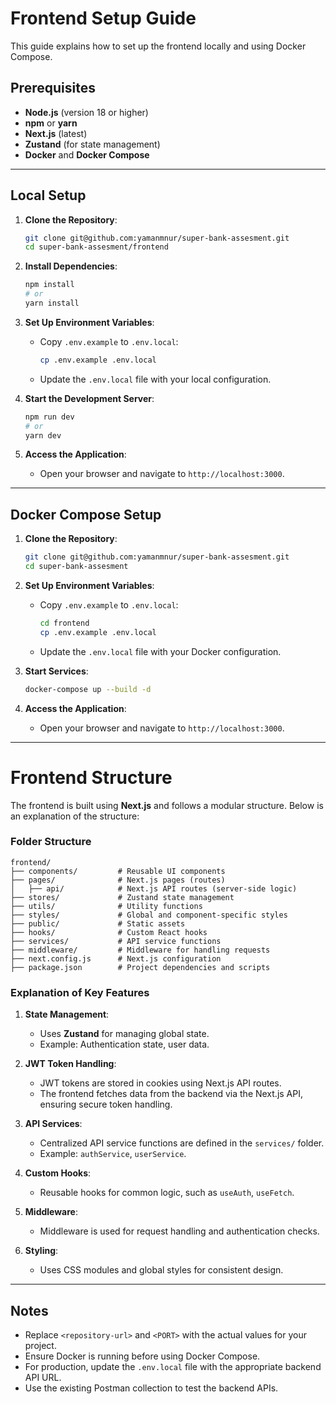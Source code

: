 # Frontend Setup Guide

This guide explains how to set up the frontend locally and using Docker Compose.

## Prerequisites
- **Node.js** (version 18 or higher)
- **npm** or **yarn**
- **Next.js** (latest)
- **Zustand** (for state management)
- **Docker** and **Docker Compose**

---

## Local Setup

1. **Clone the Repository**:
    ```bash
    git clone git@github.com:yamanmnur/super-bank-assesment.git
    cd super-bank-assesment/frontend
    ```

2. **Install Dependencies**:
    ```bash
    npm install
    # or
    yarn install
    ```

3. **Set Up Environment Variables**:
    - Copy `.env.example` to `.env.local`:
      ```bash
      cp .env.example .env.local
      ```
    - Update the `.env.local` file with your local configuration.

4. **Start the Development Server**:
    ```bash
    npm run dev
    # or
    yarn dev
    ```

5. **Access the Application**:
    - Open your browser and navigate to `http://localhost:3000`.

---

## Docker Compose Setup

1. **Clone the Repository**:
    ```bash
    git clone git@github.com:yamanmnur/super-bank-assesment.git
    cd super-bank-assesment
    ```

2. **Set Up Environment Variables**:
    - Copy `.env.example` to `.env.local`:
      ```bash
      cd frontend
      cp .env.example .env.local
      ```
    - Update the `.env.local` file with your Docker configuration.

3. **Start Services**:
    ```bash
    docker-compose up --build -d
    ```

4. **Access the Application**:
    - Open your browser and navigate to `http://localhost:3000`.

---

# Frontend Structure

The frontend is built using **Next.js** and follows a modular structure. Below is an explanation of the structure:

### Folder Structure
```
frontend/
├── components/         # Reusable UI components
├── pages/              # Next.js pages (routes)
│   ├── api/            # Next.js API routes (server-side logic)
├── stores/             # Zustand state management
├── utils/              # Utility functions
├── styles/             # Global and component-specific styles
├── public/             # Static assets
├── hooks/              # Custom React hooks
├── services/           # API service functions
├── middleware/         # Middleware for handling requests
├── next.config.js      # Next.js configuration
├── package.json        # Project dependencies and scripts
```

### Explanation of Key Features

1. **State Management**:
    - Uses **Zustand** for managing global state.
    - Example: Authentication state, user data.

2. **JWT Token Handling**:
    - JWT tokens are stored in cookies using Next.js API routes.
    - The frontend fetches data from the backend via the Next.js API, ensuring secure token handling.

3. **API Services**:
    - Centralized API service functions are defined in the `services/` folder.
    - Example: `authService`, `userService`.

4. **Custom Hooks**:
    - Reusable hooks for common logic, such as `useAuth`, `useFetch`.

5. **Middleware**:
    - Middleware is used for request handling and authentication checks.

6. **Styling**:
    - Uses CSS modules and global styles for consistent design.

---

## Notes
- Replace `<repository-url>` and `<PORT>` with the actual values for your project.
- Ensure Docker is running before using Docker Compose.  
- For production, update the `.env.local` file with the appropriate backend API URL.  
- Use the existing Postman collection to test the backend APIs.  
